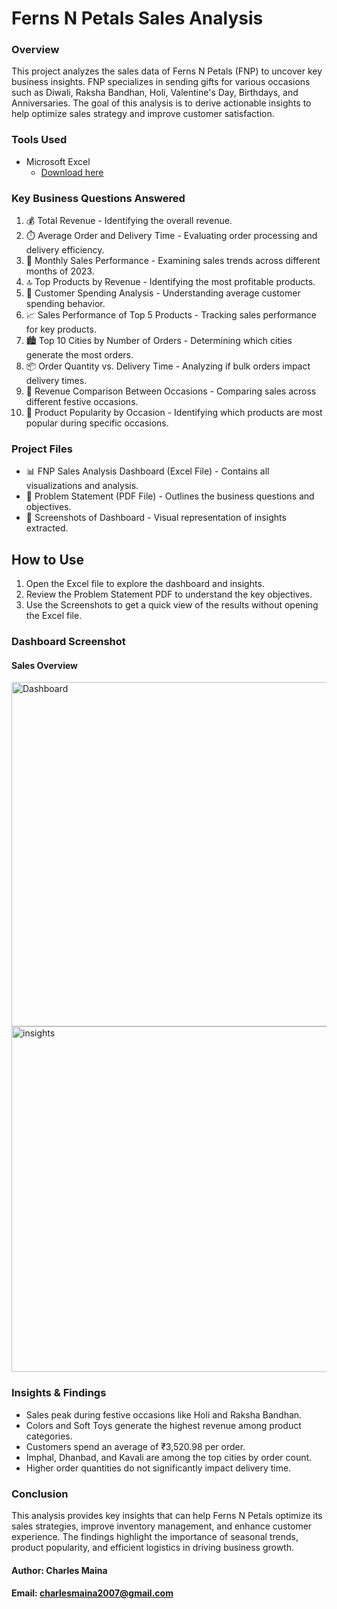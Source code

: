 # Ferns N Petals Sales Analysis 
### Overview
This project analyzes the sales data of Ferns N Petals (FNP) to uncover key business insights. FNP specializes in sending gifts for various occasions such as Diwali, Raksha Bandhan, Holi, Valentine's Day, Birthdays, and Anniversaries. The goal of this analysis is to derive actionable insights to help optimize sales strategy and improve customer satisfaction.

### Tools Used
- Microsoft Excel
  - [Download here](https://microsoft.com])
### Key Business Questions Answered
1. 💰 Total Revenue - Identifying the overall revenue.
2. ⏱️ Average Order and Delivery Time - Evaluating order processing and delivery efficiency.
3. 📅 Monthly Sales Performance - Examining sales trends across different months of 2023.
4. 🔝 Top Products by Revenue - Identifying the most profitable products.
5. 🛒 Customer Spending Analysis - Understanding average customer spending behavior.
6. 📈 Sales Performance of Top 5 Products - Tracking sales performance for key products.
7. 🏙️ Top 10 Cities by Number of Orders - Determining which cities generate the most orders.
8. 📦 Order Quantity vs. Delivery Time - Analyzing if bulk orders impact delivery times.
9. 🎉 Revenue Comparison Between Occasions - Comparing sales across different festive occasions.
10. 🎁 Product Popularity by Occasion - Identifying which products are most popular during specific occasions.

### Project Files
- 📊 FNP Sales Analysis Dashboard (Excel File) - Contains all visualizations and analysis.
- 📝 Problem Statement (PDF File) - Outlines the business questions and objectives.
- 📸 Screenshots of Dashboard - Visual representation of insights extracted.
## How to Use
1. Open the Excel file to explore the dashboard and insights.
2. Review the Problem Statement PDF to understand the key objectives.
3. Use the Screenshots to get a quick view of the results without opening the Excel file.

### Dashboard Screenshot
#### Sales Overview

<img width="1045" height="551" alt="Dashboard" src="https://github.com/user-attachments/assets/707c4274-5dae-4935-bcf7-056ddd2b3358" />
<img width="1042" height="553" alt="insights" src="https://github.com/user-attachments/assets/9033bc3d-8a12-4891-8e69-c988d259b24d" />


### Insights & Findings
- Sales peak during festive occasions like Holi and Raksha Bandhan.
- Colors and Soft Toys generate the highest revenue among product categories.
- Customers spend an average of ₹3,520.98 per order.
- Imphal, Dhanbad, and Kavali are among the top cities by order count.
- Higher order quantities do not significantly impact delivery time.
### Conclusion
This analysis provides key insights that can help Ferns N Petals optimize its sales strategies, improve inventory management, and enhance customer experience. The findings highlight the importance of seasonal trends, product popularity, and efficient logistics in driving business growth.
#### Author: Charles Maina
#### Email: charlesmaina2007@gmail.com
